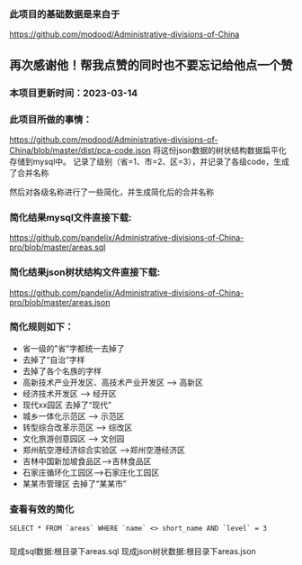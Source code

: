 ### 此项目的基础数据是来自于

https://github.com/modood/Administrative-divisions-of-China

## 再次感谢他！帮我点赞的同时也不要忘记给他点一个赞

### 本项目更新时间：2023-03-14

### 此项目所做的事情：

https://github.com/modood/Administrative-divisions-of-China/blob/master/dist/pca-code.json
将这份json数据的树状结构数据扁平化存储到mysql中。
记录了级别（省=1、市=2、区=3），并记录了各级code，生成了合并名称

然后对各级名称进行了一些简化，并生成简化后的合并名称

### 简化结果mysql文件直接下载:

https://github.com/pandelix/Administrative-divisions-of-China-pro/blob/master/areas.sql

### 简化结果json树状结构文件直接下载:

https://github.com/pandelix/Administrative-divisions-of-China-pro/blob/master/areas.json

### 简化规则如下：

- 省一级的"省"字都统一去掉了
- 去掉了“自治”字样
- 去掉了各个名族的字样
- 高新技术产业开发区、高技术产业开发区  --> 高新区
- 经济技术开发区  -->  经开区
- 现代xx园区 去掉了“现代”
- 城乡一体化示范区   --> 示范区
- 转型综合改革示范区  --> 综改区
- 文化旅游创意园区 --> 文创园
- 郑州航空港经济综合实验区 -->郑州空港经济区
- 吉林中国新加坡食品区-->吉林食品区
- 石家庄循环化工园区-->石家庄化工园区
- 某某市管理区 去掉了“某某市”

### 查看有效的简化

```mysql
SELECT * FROM `areas` WHERE `name` <> short_name AND `level` = 3
```


###
现成sql数据:根目录下areas.sql
现成json树状数据:根目录下areas.json
